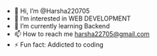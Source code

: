 - 👋 Hi, I’m @Harsha220705
- 👀 I’m interested in WEB DEVELOPMENT
- 🌱 I’m currently learning Backend 
- 📫 How to reach me harsha22705@gmail.com
- ⚡ Fun fact: Addicted to coding

<!---
Harsha220705/Harsha220705 is a ✨ special ✨ repository because its `README.md` (this file) appears on your GitHub profile.
You can click the Preview link to take a look at your changes.
--->
